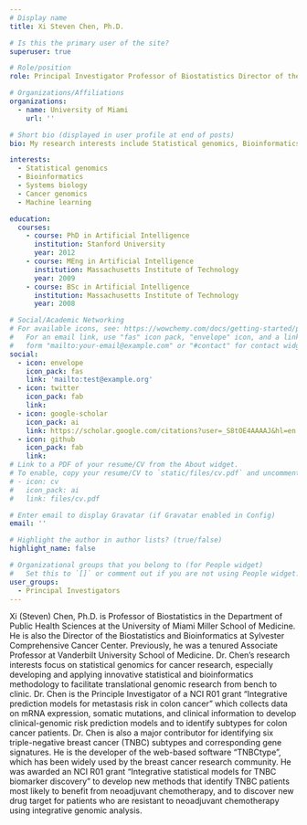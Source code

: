 ```yaml
---
# Display name
title: Xi Steven Chen, Ph.D.

# Is this the primary user of the site?
superuser: true

# Role/position
role: Principal Investigator Professor of Biostatistics Director of the Biostatistics and Bioinformatics

# Organizations/Affiliations
organizations:
  - name: University of Miami
    url: ''

# Short bio (displayed in user profile at end of posts)
bio: My research interests include Statistical genomics, Bioinformatics, Cancer genomics and Machine learning.

interests:
  - Statistical genomics
  - Bioinformatics
  - Systems biology
  - Cancer genomics
  - Machine learning

education:
  courses:
    - course: PhD in Artificial Intelligence
      institution: Stanford University
      year: 2012
    - course: MEng in Artificial Intelligence
      institution: Massachusetts Institute of Technology
      year: 2009
    - course: BSc in Artificial Intelligence
      institution: Massachusetts Institute of Technology
      year: 2008

# Social/Academic Networking
# For available icons, see: https://wowchemy.com/docs/getting-started/page-builder/#icons
#   For an email link, use "fas" icon pack, "envelope" icon, and a link in the
#   form "mailto:your-email@example.com" or "#contact" for contact widget.
social:
  - icon: envelope
    icon_pack: fas
    link: 'mailto:test@example.org'
  - icon: twitter
    icon_pack: fab
    link: 
  - icon: google-scholar
    icon_pack: ai
    link: https://scholar.google.com/citations?user=_S8tOE4AAAAJ&hl=en
  - icon: github
    icon_pack: fab
    link: 
# Link to a PDF of your resume/CV from the About widget.
# To enable, copy your resume/CV to `static/files/cv.pdf` and uncomment the lines below.
# - icon: cv
#   icon_pack: ai
#   link: files/cv.pdf

# Enter email to display Gravatar (if Gravatar enabled in Config)
email: ''

# Highlight the author in author lists? (true/false)
highlight_name: false

# Organizational groups that you belong to (for People widget)
#   Set this to `[]` or comment out if you are not using People widget.
user_groups:
  - Principal Investigators
---
```


Xi (Steven) Chen, Ph.D. is Professor of Biostatistics in the Department of Public Health Sciences at the University of Miami Miller School of Medicine. He is also the Director of the Biostatistics and Bioinformatics at Sylvester Comprehensive Cancer Center. Previously, he was a tenured Associate Professor at Vanderbilt University School of Medicine. Dr. Chen’s research interests focus on statistical genomics for cancer research, especially developing and applying innovative statistical and bioinformatics methodology to facilitate translational genomic research from bench to clinic. Dr. Chen is the Principle Investigator of a NCI R01 grant “Integrative prediction models for metastasis risk in colon cancer” which collects data on mRNA expression, somatic mutations, and clinical information to develop clinical-genomic risk prediction models and to identify subtypes for colon cancer patients. Dr. Chen is also a major contributor for identifying six triple-negative breast cancer (TNBC) subtypes and corresponding gene signatures. He is the developer of the web-based software “TNBCtype”, which has been widely used by the breast cancer research community. He was awarded an NCI R01 grant “Integrative statistical models for TNBC biomarker discovery”  to develop new methods that identify TNBC patients most likely to benefit from neoadjuvant chemotherapy, and to discover new drug target for patients who are resistant to neoadjuvant chemotherapy using integrative genomic analysis.
